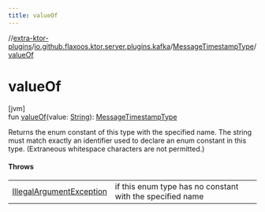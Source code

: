 ```yaml
---
title: valueOf
---
```

//[extra-ktor-plugins](../../../index.md)/[io.github.flaxoos.ktor.server.plugins.kafka](../index.md)/[MessageTimestampType](index.md)/[valueOf](value-of.md)



# valueOf



[jvm]\
fun [valueOf](value-of.md)(value: [String](https://kotlinlang.org/api/latest/jvm/stdlib/kotlin/-string/index.md)): [MessageTimestampType](index.md)



Returns the enum constant of this type with the specified name. The string must match exactly an identifier used to declare an enum constant in this type. (Extraneous whitespace characters are not permitted.)



#### Throws


| | |
|---|---|
| [IllegalArgumentException](https://kotlinlang.org/api/latest/jvm/stdlib/kotlin/-illegal-argument-exception/index.md) | if this enum type has no constant with the specified name |



